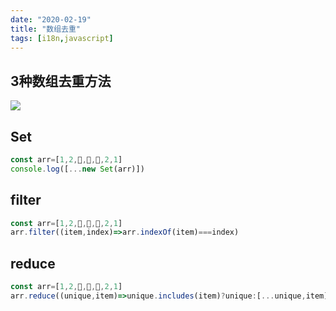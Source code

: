 ```yaml
---
date: "2020-02-19"
title: "数组去重"
tags: [i18n,javascript]
---
```

## 3种数组去重方法

![](https://cdn.jsdelivr.net/gh/funnypan/pics@master/img/20200413152655.png)

## Set

``` javascript
const arr=[1,2,🤩,🤩,🤩,2,1]
console.log([...new Set(arr)])
```

## filter

``` javascript
const arr=[1,2,🤩,🤩,🤩,2,1]
arr.filter((item,index)=>arr.indexOf(item)===index)
```

## reduce

``` javascript
const arr=[1,2,🤩,🤩,🤩,2,1]
arr.reduce((unique,item)=>unique.includes(item)?unique:[...unique,item],[])
```
